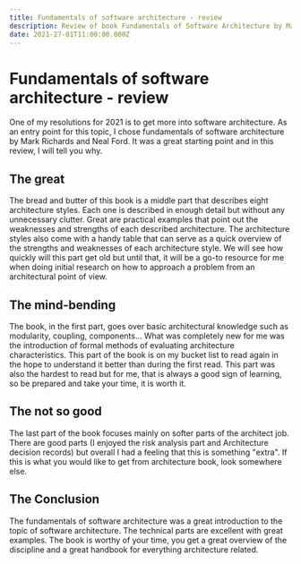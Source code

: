 ```yaml
---
title: Fundamentals of software architecture - review
description: Review of book Fundamentals of Software Architecture by Mark Richards and Neal Ford
date: 2021-27-01T11:00:00.000Z
---
```


# Fundamentals of software architecture - review

One of my resolutions for 2021 is to get more into software architecture. As an entry point for this topic, I chose fundamentals of software architecture by Mark Richards and Neal Ford. It was a great starting point and in this review, I will tell you why.

## The great

The bread and butter of this book is a middle part that describes eight architecture styles. Each one is described in enough detail but without any unnecessary clutter. Great are practical examples that point out the weaknesses and strengths of each described architecture. The architecture styles also come with a handy table that can serve as a quick overview of the strengths and weaknesses of each architecture style. We will see how quickly will this part get old but until that, it will be a go-to resource for me when doing initial research on how to approach a problem from an architectural point of view.

## The mind-bending

The book, in the first part, goes over basic architectural knowledge such as modularity, coupling, components... What was completely new for me was the introduction of formal methods of evaluating architecture characteristics. This part of the book is on my bucket list to read again in the hope to understand it better than during the first read. This part was also the hardest to read but for me, that is always a good sign of learning, so be prepared and take your time, it is worth it.

## The not so good

The last part of the book focuses mainly on softer parts of the architect job. There are good parts (I enjoyed the risk analysis part and Architecture decision records) but overall I had a feeling that this is something "extra". If this is what you would like to get from architecture book, look somewhere else.

## The Conclusion

The fundamentals of software architecture was a great introduction to the topic of software architecture. The technical parts are excellent with great examples. The book is worthy of your time, you get a great overview of the discipline and a great handbook for everything architecture related.
